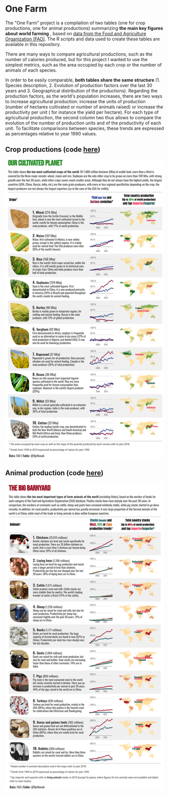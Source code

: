# One Farm

The "One Farm"  project is a compilation of two tables (one for crop productions, one for animal productions) summarizing **the main key figures about world farming** , based on [data from the Food and Agriculture Organization (FAO)](https://www.fao.org/faostat/en/#home). The R scripts and data used to create these tables are available in this repository.

There are many ways to compare agricultural productions, such as the number of calories produced, but for this project I wanted to use the simplest metrics, such as the area occupied by each crop or the number of animals of each species. 

In order to be easily comparable, **both tables share the same structure** (1. Species description, 2. Evolution of production factors over the last 30 years and 3. Geographical distribution of the productions).  Regarding the production factors,  as the world's population increases, there are two ways to increase agricultural production: increase the units of production (number of hectares cultivated or number of animals raised) or increase the productivity per unit ( for instance the yield per hectare). For each type of agricultural production, the second column two thus allows to compare the evolution of the number of production units and of the productivity of each unit. To facilitate comparisons between species, these trends are expressed as percentages relative to year 1990 values.

## Crop productions (code [here](https://raw.githubusercontent.com/BjnNowak/CultivatedPlanet/main/Scripts/SC_CultivatedPlanet.R))

![](https://raw.githubusercontent.com/BjnNowak/CultivatedPlanet/main/Tables/CultivatedPlanet_V2.png)

## Animal production (code [here](https://raw.githubusercontent.com/BjnNowak/CultivatedPlanet/main/Scripts/SC_BigBarnyard.R))

![](https://raw.githubusercontent.com/BjnNowak/CultivatedPlanet/main/Tables/TheBigBarnyard.png)
